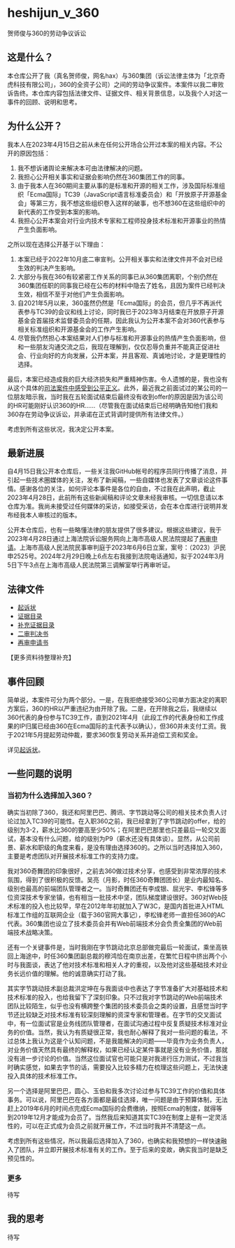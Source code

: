# heshijun_v_360
贺师俊与360的劳动争议诉讼

## 这是什么？

本仓库公开了我（真名贺师俊，网名hax）与360集团（诉讼法律主体为「北京奇虎科技有限公司」，360的全资子公司）之间的劳动争议案件。本案件以我二审败诉告终。本仓库内容包括法律文件、证据文件、相关背景信息，以及我个人对这一事件的回顾、说明和思考。

## 为什么公开？

我本人在2023年4月15日之前从未在任何公开场合公开过本案的相关内容。不公开的原因包括：

1. 我不想诉诸舆论来解决本可由法律解决的问题。
2. 我担心公开相关事实和证据会影响仍然在360集团工作的同事。
3. 由于我本人在360期间主要从事的是标准和开源的相关工作，涉及国际标准组织「Ecma国际」TC39（JavaScript语言标准委员会）和「开放原子开源基金会」等第三方，我不想这些组织卷入这样的破事，也不想360在这些组织中的新代表的工作受到本案的影响。
4. 我担心公开本案会对行业内技术专家和工程师投身技术标准和开源事业的热情产生负面影响。

之所以现在选择公开基于以下理由：

1. 本案已经于2022年10月底二审宣判。公开相关事实和法律文件并不会对已经生效的判决产生影响。
2. 大部分与我在360有较紧密工作关系的同事已从360集团离职，个别仍然在360集团任职的同事我已经在公布的材料中隐去了姓名，且因为案件已经判决生效，相信不至于对他们产生负面影响。
3. 自2021年5月以来，360虽然仍然是「Ecma国际」的会员，但几乎不再派代表参与TC39的会议和线上讨论，同时我已于2023年3月结束在开放原子开源基金会首届技术监督委员会的任期，因此我认为公开本案不会对360代表参与相关标准组织和开源基金会的工作产生影响。
4. 尽管我仍然担心本案结果对人们参与标准和开源事业的热情产生负面影响，但和一些朋友沟通交流之后，我现在理解到，仅仅忍辱负重并不能真正促进社会、行业向好的方向发展，公开本案，并且客观、真诚地讨论，才是更理性的选择。

最后，本案已经造成我的巨大经济损失和严重精神伤害。令人遗憾的是，我也没有从这个具体的[司法案件中感受到公平正义](http://www.news.cn/politics/2022-07/12/c_1128826013.htm)。此外，最近我之前面试过的某公司的一位朋友暗示我，当时我在五轮面试结束后最终没有收到offer的原因是因为该公司的HR可能刚好认识360的HR……（尽管我在面试结束后已经明确告知他们我和360存在劳动争议诉讼，并承诺在正式背调时提供所有法律文件。）

考虑到所有这些状况，我决定公开本案。

## 最新进展

自4月15日我公开本仓库后，一些关注我GitHub帐号的程序员同行传播了消息，并引起一些技术圈媒体的关注，发布了新闻稿，一些自媒体也发表了文章谈论这件事情。感谢各位的关注，如何评论本事件是各位的自由，不过我在此声明，截止2023年4月28日，此前所有这些新闻稿和评论文章未经我审核。一切信息请以本仓库为准。我尚未接受过任何媒体的采访，如接受采访，会在本仓库进行说明并发布经我本人审核过的版本。

公开本仓库后，也有一些略懂法律的朋友提供了很多建议。根据这些建议，我于2023年4月28日通过上海法院诉讼服务网向上海市高级人民法院提起了[再审申请](法律文书/再审申请书.md)。上海市高级人民法院民事审判庭于2023年6月6日立案，案号：（2023）沪民申2525号。2024年2月29日晚上6点左右我接到法院电话通知，拟于2024年3月5日下午3点在上海市高级人民法院第三调解室举行再审听证。

## 法律文件

- [起诉状](法律文书/民事起诉状.md)
- [证据目录](法律文书/证据目录.md)
- [补充证据目录](法律文书/补充证据目录.md)
- [二审判决书](法律文书/二审判决书.md)
- [再审申请书](法律文书/再审申请书.md)

【更多资料待整理补充】

## 事件回顾

简单说，本案件可分为两个部分。一是，在我拒绝接受360公司单方面决定的离职方案后，360的HR以严重违纪为由开除了我。二是，在开除我之后，我继续以360代表的身份参与TC39工作，直到2021年4月（此段工作的代表身份和工作成果的IP归属已经由360在Ecma国际的主代表予以确认），但360并未支付工资。我于2021年5月提起劳动仲裁，要求360恢复劳动关系并追偿工资和奖金。

详见[起诉状](民事起诉状.md)。

## 一些问题的说明


### 当初为什么选择加入360？

确实当初除了360，我还和阿里巴巴、腾讯、字节跳动等公司的相关技术负责人讨论过加入TC39的可能性。在入职360之前，我已经拿到了字节跳动的offer，给的级别为3-2，薪水比360的要高至少50%；在阿里巴巴那里也只差最后一轮交叉面试，基本没有什么问题，给的级别为P9（薪水还没有具体谈）。显然，从公司前景、薪水和职级的角度来看，是没有理由选择360的。之所以当时选择加入360，主要是考虑团队对开展技术标准工作的支持力度。

我对360奇舞团的印象很好，之前去360做过技术分享，也感受到非常浓厚的技术氛围，得到了很积极的反馈。吴亮（月影，时任360奇舞团团长）是业内最知名、级别也最高的前端团队管理者之一。当时奇舞团还有李成银、屈光宇、李松锋等多位资深技术专家坐镇，也有相当一批技术中坚，团队梯度建设很好。360对Web技术标准的投入也比较早，早在2012年年初就加入了W3C，是国内首批进入HTML标准工作组的互联网企业（载于360官网大事记），李松锋老师一直担任360的AC代表。360集团也设立了技术委员会并有Web前端技术分会负责全集团的Web前端技术战略决策。

还有一个关键事件是，当时我刚在字节跳动北京总部做完最后一轮面试，乘坐高铁回上海途中，时任360集团副总裁的穆鸿恰在南京出差，在繁忙日程中挤出两个小时与我面谈，表达了他对技术标准和相关人才的重视，以及他对这些基础技术对业务长远价值的理解。他的诚意确实打动了我。

其实字节跳动技术副总裁洪定坤在与我面谈中也表达了字节准备扩大对基础技术和技术标准的投入，也给我留下了深刻印象。只不过我对字节跳动的Web前端技术团队比较陌生，似乎也没有横跨整个集团的技术委员会之类的设置，且感觉当时字节还比较缺乏对技术标准有较深刻理解的资深专家和管理者。在字节的交叉面试中，有一位面试官是业务线团队管理者，在面试沟通过程中反复质疑技术标准对业务的价值。当然，我认为有质疑很正常，我也耐心解释了我对一些问题的看法，不过总体上我认为这是个认知问题，不是我能解决的问题——毕竟作为业务负责人，对业务价值天然具有最终的解释权，如果已经认定某件事就是没有业务价值，那就没有进一步讨论的价值。当然这位面试官也可能只是对我进行压力测试，不过我当时确实感觉，如果去字节的话，需要投入比较多精力在梳理这些问题上，无法快速投入具体的技术标准工作。

另一个选择是阿里巴巴，圆心、玉伯和我多次讨论过参与TC39工作的价值和具体事务。可以说，阿里巴巴在各方面都是最佳选择，唯一问题是由于预算体制，无法赶上2019年6月的时间点完成Ecma国际的会费缴纳，按照Ecma的制度，就得等到2019年12月才能成为会员了。当然我后来知道其实TC39在制度上是有一定灵活性的，可以在正式成为会员之前就开展工作，不过当时我并不清楚这一点。

考虑到所有这些情况，所以我最后选择加入了360，也确实和我预想的一样快速融入了团队，并立即开展技术标准有关的工作。至于后来的变故，确实我当时是缺乏预见性的。

### 更多

待写

## 我的思考

待写

